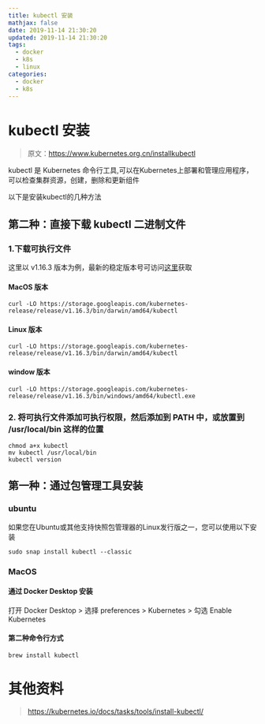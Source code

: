 ```yaml
---
title: kubectl 安装
mathjax: false
date: 2019-11-14 21:30:20
updated: 2019-11-14 21:30:20
tags:
  - docker
  - k8s
  - linux
categories:
  - docker
  - k8s
---
```


# kubectl 安装

> 原文：https://www.kubernetes.org.cn/installkubectl

kubectl 是 Kubernetes 命令行工具,可以在Kubernetes上部署和管理应用程序，可以检查集群资源，创建，删除和更新组件

以下是安装kubectl的几种方法

## 第二种：直接下载 kubectl 二进制文件

### 1.下载可执行文件

这里以 v1.16.3 版本为例，最新的稳定版本号可访问[这里](https://storage.googleapis.com/kubernetes-release/release/stable.txt)获取

#### MacOS 版本

```
curl -LO https://storage.googleapis.com/kubernetes-release/release/v1.16.3/bin/darwin/amd64/kubectl
```

#### Linux 版本

```
curl -LO https://storage.googleapis.com/kubernetes-release/release/v1.16.3/bin/darwin/amd64/kubectl
```

#### window 版本

```
curl -LO https://storage.googleapis.com/kubernetes-release/release/v1.16.3/bin/windows/amd64/kubectl.exe
```

### 2. 将可执行文件添加可执行权限，然后添加到 PATH 中，或放置到 /usr/local/bin 这样的位置

```
chmod a+x kubectl
mv kubectl /usr/local/bin
kubectl version
```

## 第一种：通过包管理工具安装

### ubuntu

如果您在Ubuntu或其他支持快照包管理器的Linux发行版之一，您可以使用以下安装
```
sudo snap install kubectl --classic
```

### MacOS

#### 通过 Docker Desktop 安装

打开 Docker Desktop > 选择 preferences > Kubernetes > 勾选 Enable Kubernetes

#### 第二种命令行方式
```
brew install kubectl
```

# 其他资料

> https://kubernetes.io/docs/tasks/tools/install-kubectl/